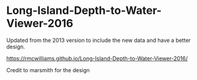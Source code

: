 # Long-Island-Depth-to-Water-Viewer-2016
Updated from the 2013 version to include the new data and have a better design.

https://rmcwilliams.github.io/Long-Island-Depth-to-Water-Viewer-2016/

Credit to marsmith for the design
